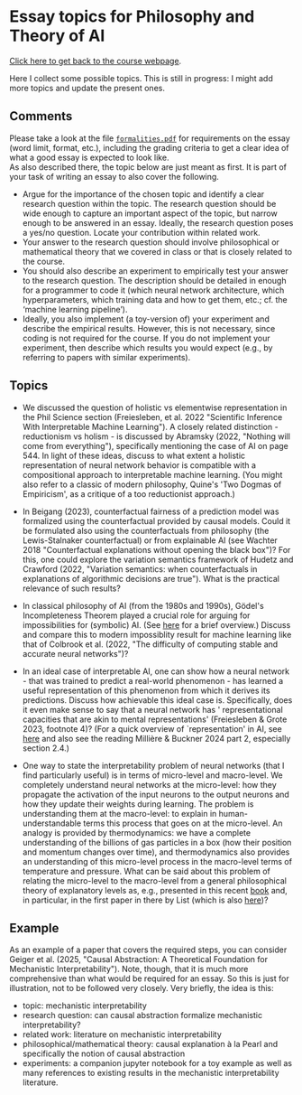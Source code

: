 # Essay topics for Philosophy and Theory of AI

[Click here to get back to the course webpage](README.md).


Here I collect some possible topics. This is still in progress: I might add more topics and update the present ones.

## Comments

Please take a look at the file [`formalities.pdf`](formalities.pdf) for requirements on the essay (word limit, format, etc.), including the grading criteria to get a clear idea of what a good essay is expected to look like.  
As also described there, the topic below are just meant as first. It is part of your task of writing an essay to also cover the following. 

* Argue for the importance of the chosen topic and identify a clear research question within the topic. The research question should be wide enough to capture an important aspect of the topic, but narrow enough to be answered in an essay. Ideally, the research question poses a yes/no question. Locate your contribution within related work.
* Your answer to the research question should involve philosophical or mathematical theory that we covered in class or that is closely related to the course.
* You should also describe an experiment to empirically test your answer to the research question. The description should be detailed in enough for a programmer to code it (which neural network architecture, which hyperparameters, which training data and how to get them, etc.; cf. the ‘machine learning pipeline’).
* Ideally, you also implement (a toy-version of) your experiment and describe the empirical results. However, this is not necessary, since coding is not required for the course. If you do not implement your experiment, then describe which results you would expect (e.g., by referring to papers with similar experiments).



## Topics

* We discussed the question of holistic vs elementwise representation in the Phil Science section (Freiesleben, et al. 2022 "Scientific Inference With Interpretable Machine Learning"). A closely related distinction - reductionism vs holism - is discussed by Abramsky (2022,  "Nothing will come from everything"), specifically mentioning the case of AI on page 544. In light of these ideas, discuss to what extent a holistic representation of neural network behavior is compatible with a compositional approach to interpretable machine learning. (You might also refer to a classic of modern philosophy, Quine's 'Two Dogmas of Empiricism', as a critique of a too reductionist approach.)

* In Beigang (2023), counterfactual fairness of a prediction model was formalized using the counterfactual provided by causal models. Could it be formulated also using the counterfactuals from philosophy (the Lewis-Stalnaker counterfactual) or from explainable AI (see Wachter 2018 "Counterfactual explanations without opening the black box")? For this, one could explore the variation semantics framework of Hudetz and Crawford (2022, "Variation semantics: when counterfactuals in explanations of algorithmic decisions are true"). What is the practical relevance of such results?

* In classical philosophy of AI (from the 1980s and 1990s), Gödel's Incompleteness Theorem played a crucial role for arguing for impossibilities for (symbolic) AI. (See [here](https://plato.stanford.edu/entries/artificial-intelligence/#GodeArguAgaiStroAI) for a brief overview.) Discuss and compare this to modern impossiblity result for machine learning like that of Colbrook et al. (2022, "The difficulty of computing stable and accurate neural networks")?

* In an ideal case of interpretable AI, one can show how a neural network - that was trained to predict a real-world phenomenon - has learned a useful representation of this phenomenon from which it derives its predictions. Discuss how achievable this ideal case is. Specifically, does it even make sense to say that a neural network has ' representational capacities that are akin to mental representations' (Freiesleben & Grote 2023, footnote 4)? (For a quick overview of `representation' in AI, see [here](https://www.aiglossary.co.uk/index/representation) and also see the reading Millière & Buckner 2024 part 2, especially section 2.4.)

* One way to state the interpretability problem of neural networks (that I find particularly useful) is in terms of micro-level and macro-level. We completely understand neural networks at the micro-level: how they propagate the activation of the input neurons to the output neurons and how they update their weights during learning. The problem is understanding them at the macro-level: to explain in human-understandable terms this process that goes on at the micro-level. An analogy is provided by thermodynamics: we have a complete understanding of the billions of gas particles in a box (how their position and momentum changes over time), and thermodynamics also provides an understanding of this micro-level process in the macro-level terms of temperature and pressure. What can be said about this problem of relating the micro-level to the macro-level from a general philosophical theory of explanatory levels as, e.g., presented in this recent [book](https://fdslive.oup.com/www.oup.com/academic/pdf/openaccess/9780192862945.pdf) and, in particular, in the first paper in there by List (which is also [here](https://philarchive.org/archive/LISLOD))?  

## Example

As an example of a paper that covers the required steps, you can consider Geiger et al. (2025, "Causal Abstraction: A Theoretical Foundation for Mechanistic Interpretability"). Note, though, that it is much more comprehensive than what would be required for an essay. So this is just for illustration, not to be followed very closely. Very briefly, the idea is this:
* topic: mechanistic interpretability
* research question: can causal abstraction formalize mechanistic interpretability?
* related work: literature on mechanistic interpretability
* philosophical/mathematical theory: causal explanation à la Pearl and specifically the notion of causal abstraction
* experiments: a companion jupyter notebook for a toy example as well as many references to existing results in the mechanistic interpretability literature.
